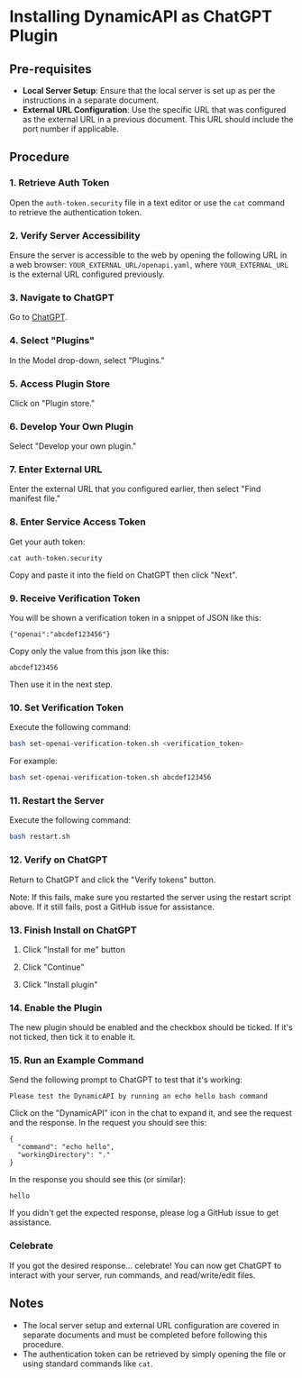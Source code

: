 # Installing DynamicAPI as ChatGPT Plugin

## Pre-requisites
- **Local Server Setup**: Ensure that the local server is set up as per the instructions in a separate document.
- **External URL Configuration**: Use the specific URL that was configured as the external URL in a previous document. This URL should include the port number if applicable.

## Procedure

### 1. Retrieve Auth Token
Open the `auth-token.security` file in a text editor or use the `cat` command to retrieve the authentication token.

### 2. Verify Server Accessibility
Ensure the server is accessible to the web by opening the following URL in a web browser: `YOUR_EXTERNAL_URL/openapi.yaml`, where `YOUR_EXTERNAL_URL` is the external URL configured previously.

### 3. Navigate to ChatGPT
Go to [ChatGPT](https://chat.openai.com).

### 4. Select "Plugins"
In the Model drop-down, select "Plugins."

### 5. Access Plugin Store
Click on "Plugin store."

### 6. Develop Your Own Plugin
Select "Develop your own plugin."

### 7. Enter External URL
Enter the external URL that you configured earlier, then select "Find manifest file."

### 8. Enter Service Access Token
Get your auth token:
```
cat auth-token.security
```
Copy and paste it into the field on ChatGPT then click "Next".

### 9. Receive Verification Token
You will be shown a verification token in a snippet of JSON like this:
```
{"openai":"abcdef123456"}
```
Copy only the value from this json like this:
```
abcdef123456
```
Then use it in the next step.

### 10. Set Verification Token
Execute the following command:

```bash
bash set-openai-verification-token.sh <verification_token>
```
For example:
```bash
bash set-openai-verification-token.sh abcdef123456
```

### 11. Restart the Server
Execute the following command:

```bash
bash restart.sh
```

### 12. Verify on ChatGPT
Return to ChatGPT and click the "Verify tokens" button.

Note: If this fails, make sure you restarted the server using the restart script above.
If it still fails, post a GitHub issue for assistance.

### 13. Finish Install on ChatGPT
1. Click "Install for me" button
   
2. Click "Continue"

3. Click "Install plugin"

### 14. Enable the Plugin
The new plugin should be enabled and the checkbox should be ticked. If it's not ticked, then tick it to enable it.

### 15. Run an Example Command
Send the following prompt to ChatGPT to test that it's working:

```
Please test the DynamicAPI by running an echo hello bash command
```
Click on the "DynamicAPI" icon in the chat to expand it, and see the request and the response.
In the request you should see this:
```
{
  "command": "echo hello",
  "workingDirectory": "."
}
```
In the response you should see this (or similar):
```
hello
```

If you didn't get the expected response, please log a GitHub issue to get assistance.

### Celebrate
If you got the desired response... celebrate! You can now get ChatGPT to interact with your server, run commands, and read/write/edit files.

## Notes
- The local server setup and external URL configuration are covered in separate documents and must be completed before following this procedure.
- The authentication token can be retrieved by simply opening the file or using standard commands like `cat`.
